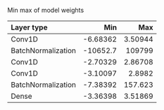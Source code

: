 Min max of model weights

| Layer type         |          Min |          Max |
|:-------------------|-------------:|-------------:|
| Conv1D             |     -6.68362 |      3.50944 |
| BatchNormalization | -10652.7     | 109799       |
| Conv1D             |     -2.70329 |      2.86708 |
| Conv1D             |     -3.10097 |      2.8982  |
| BatchNormalization |     -7.38392 |    157.623   |
| Dense              |     -3.36398 |      3.51869 |